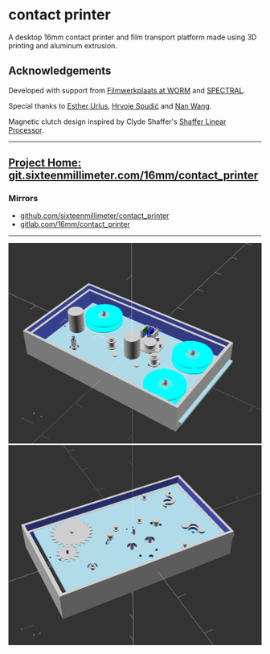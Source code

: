 # contact printer

A desktop 16mm contact printer and film transport platform made using 3D printing and aluminum extrusion.

## Acknowledgements

Developed with support from [Filmwerkplaats at WORM](https://worm.org/spaces/filmwerkplaats/) and [SPECTRAL](http://www.spectral-cinematics.eu/).

Special thanks to [Esther Urlus](https://estherurlus.hotglue.me/), [Hrvoje Spudić](https://hrvojespudic.net/) and [Nan Wang](https://nanwang.org/).

Magnetic clutch design inspired by Clyde Shaffer's [Shaffer Linear Processor](https://clydeshaffer.com/slp/).

---

## [Project Home: git.sixteenmillimeter.com/16mm/contact_printer](https://git.sixteenmillimeter.com/16mm/contact_printer)

### Mirrors

* [github.com/sixteenmillimeter/contact_printer](https://github.com/sixteenmillimeter/contact_printer)
* [gitlab.com/16mm/contact_printer](https://gitlab.com/16mm/contact_printer)

---

![contact printer render](https://github.com/sixteenmillimeter/contact_printer/blob/master/img/contact_printer?raw=true)
![contact printer render - bottom](https://github.com/sixteenmillimeter/contact_printer/blob/master/img/contact_printer_2?raw=true)
